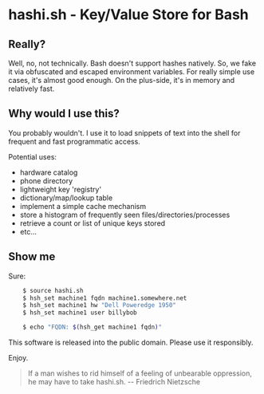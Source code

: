  hashi.sh - Key/Value Store for Bash
===================================

## Really?

Well, no, not technically. Bash doesn't support hashes natively. So, we fake it via
obfuscated and escaped environment variables. For really simple use cases, it's almost
good enough. On the plus-side, it's in memory and relatively fast.

## Why would I use this?

You probably wouldn't. I use it to load snippets of text into the shell for frequent and
fast programmatic access.

Potential uses:

* hardware catalog
* phone directory
* lightweight key 'registry'
* dictionary/map/lookup table
* implement a simple cache mechanism
* store a histogram of frequently seen files/directories/processes
* retrieve a count or list of unique keys stored
* etc...

## Show me

Sure:

```bash
    $ source hashi.sh
    $ hsh_set machine1 fqdn machine1.somewhere.net
    $ hsh_set machine1 hw "Dell Poweredge 1950"
    $ hsh_set machine1 user billybob

    $ echo "FQDN: $(hsh_get machine1 fqdn)"
```
This software is released into the public domain.  Please use it responsibly.

Enjoy.

> If a man wishes to rid himself of a feeling of unbearable oppression, he may have to take hashi.sh. -- Friedrich Nietzsche
